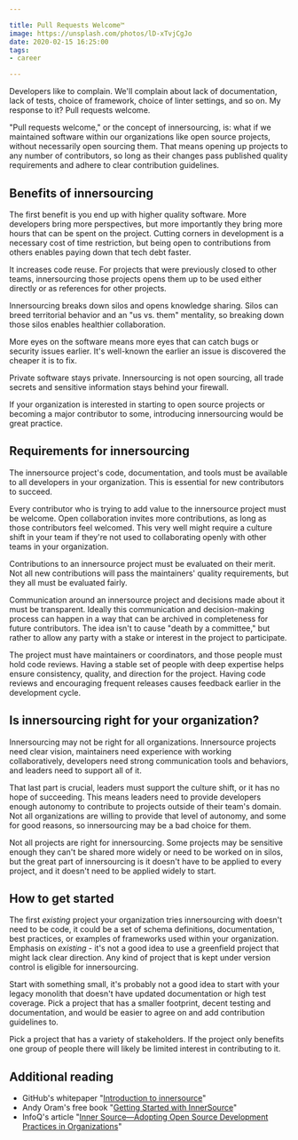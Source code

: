 ```yaml
---

title: Pull Requests Welcome™
image: https://unsplash.com/photos/lD-xTvjCgJo
date: 2020-02-15 16:25:00
tags:
- career

---
```


Developers like to complain. We'll complain about lack of documentation, lack of tests, choice of framework, choice of linter settings, and so on. My response to it? Pull requests welcome.

"Pull requests welcome," or the concept of innersourcing, is: what if we maintained software within our organizations like open source projects, without necessarily open sourcing them. That means opening up projects to any number of contributors, so long as their changes pass published quality requirements and adhere to clear contribution guidelines.

## Benefits of innersourcing

The first benefit is you end up with higher quality software. More developers bring more perspectives, but more importantly they bring more hours that can be spent on the project. Cutting corners in development is a necessary cost of time restriction, but being open to contributions from others enables paying down that tech debt faster.

It increases code reuse. For projects that were previously closed to other teams, innersourcing those projects opens them up to be used either directly or as references for other projects.

Innersourcing breaks down silos and opens knowledge sharing. Silos can breed territorial behavior and an "us vs. them" mentality, so breaking down those silos enables healthier collaboration.

More eyes on the software means more eyes that can catch bugs or security issues earlier. It's well-known the earlier an issue is discovered the cheaper it is to fix.

Private software stays private. Innersourcing is not open sourcing, all trade secrets and sensitive information stays behind your firewall.

If your organization is interested in starting to open source projects or becoming a major contributor to some, introducing innersourcing would be great practice.

## Requirements for innersourcing

The innersource project's code, documentation, and tools must be available to all developers in your organization. This is essential for new contributors to succeed.

Every contributor who is trying to add value to the innersource project must be welcome. Open collaboration invites more contributions, as long as those contributors feel welcomed. This very well might require a culture shift in your team if they're not used to collaborating openly with other teams in your organization.

Contributions to an innersource project must be evaluated on their merit. Not all new contributions will pass the maintainers' quality requirements, but they all must be evaluated fairly.

Communication around an innersource project and decisions made about it must be transparent. Ideally this communication and decision-making process can happen in a way that can be archived in completeness for future contributors. The idea isn't to cause "death by a committee," but rather to allow any party with a stake or interest in the project to participate.

The project must have maintainers or coordinators, and those people must hold code reviews. Having a stable set of people with deep expertise helps ensure consistency, quality, and direction for the project. Having code reviews and encouraging frequent releases causes feedback earlier in the development cycle.

## Is innersourcing right for your organization?

Innersourcing may not be right for all organizations. Innersource projects need clear vision, maintainers need experience with working collaboratively, developers need strong communication tools and behaviors, and leaders need to support all of it.

That last part is crucial, leaders must support the culture shift, or it has no hope of succeeding. This means leaders need to provide developers enough autonomy to contribute to projects outside of their team's domain. Not all organizations are willing to provide that level of autonomy, and some for good reasons, so innersourcing may be a bad choice for them.

Not all projects are right for innersourcing. Some projects may be sensitive enough they can't be shared more widely or need to be worked on in silos, but the great part of innersourcing is it doesn't have to be applied to every project, and it doesn't need to be applied widely to start.

## How to get started

The first _existing_ project your organization tries innersourcing with doesn't need to be code, it could be a set of schema definitions, documentation, best practices, or examples of frameworks used within your organization. Emphasis on _existing_ - it's not a good idea to use a greenfield project that might lack clear direction. Any kind of project that is kept under version control is eligible for innersourcing.

Start with something small, it's probably not a good idea to start with your legacy monolith that doesn't have updated documentation or high test coverage. Pick a project that has a smaller footprint, decent testing and documentation, and would be easier to agree on and add contribution guidelines to.

Pick a project that has a variety of stakeholders. If the project only benefits one group of people there will likely be limited interest in contributing to it.

## Additional reading

- GitHub's whitepaper "[Introduction to innersource](https://resources.github.com/whitepapers/introduction-to-innersource/)"
- Andy Oram's free book "[Getting Started with InnerSource](https://www.oreilly.com/programming/free/getting-started-with-innersource.csp)"
- InfoQ's article "[Inner Source—Adopting Open Source Development Practices in Organizations](https://www.infoq.com/articles/inner-source-open-source-development-practices/)"
